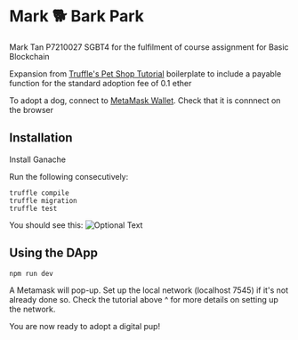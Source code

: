 # Mark 🐕 Bark Park

Mark Tan P7210027 SGBT4 for the fulfilment of course assignment for Basic Blockchain

Expansion from [Truffle's Pet Shop Tutorial](https://www.trufflesuite.com/tutorials/pet-shop) boilerplate to include a payable function for the standard adoption fee of 0.1 ether

To adopt a dog, connect to [MetaMask Wallet](https://metamask.io). Check that it is connnect on the browser

## Installation

Install Ganache

Run the following consecutively:

    truffle compile
    truffle migration
    truffle test

You should see this:
![Optional Text](./images/TruffleTest.png)  

## Using the DApp

    npm run dev

A Metamask will pop-up. Set up the local network (localhost 7545) if it's not already done so. Check the tutorial above ^ for more details on setting up the network.

You are now ready to adopt a digital pup!
